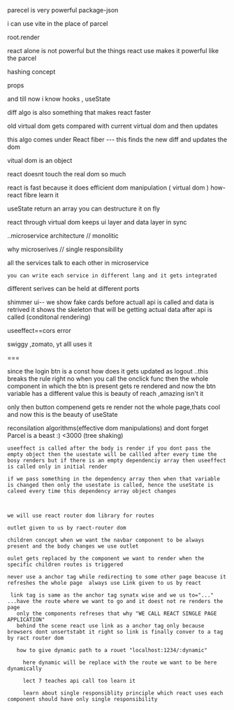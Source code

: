 parecel is very powerful
package-json

i can use vite in the place of parcel

root.render

react alone is not powerful but the things react use makes it powerful like the parcel

hashing concept

props

and till now i know hooks , useState  

diff algo is also something that makes react faster

old virtual dom gets compared with current virtual dom and then updates

this algo comes under React fiber --- this finds the new diff and updates the dom


vitual dom is an object

react doesnt touch the real dom so much

react is fast because it does efficient dom manipulation ( virtual dom ) how-react fibre learn it

useState return an array you can destructure it on fly

react through virtual dom keeps ui layer and data layer in sync 


..microservice architecture // monolitic

why microserives  // single responsibility 

   all the services talk to each other in microservice 

    you can write each service in different lang and it gets integrated

different serives can be held at different ports


shimmer ui-- we show fake cards before actuall api is called and data is retrived
it shows the skeleton that will be getting actual data after api is called   (conditonal rendering)

  useeffect==cors error

swiggy ,zomato, yt alll uses it

===

since the login btn is a const how does it gets updated as logout ..this breaks the rule right no when you call the onclick func then the whole component in which the btn is present gets re rendered and now the btn variable has a different value this is beauty of reach ,amazing isn't it

only then button compenend gets re render not the whole page,thats cool and now this is the beauty of useState


  reconsilation algorithms(effective dom manipulations)
    and dont forget Parcel is a beast :) <3000 (tree shaking)

    useeffect is called after the body is render if you dont pass the empty object then the usestate will be callled after every time the bosy renders but if there is an empty dependenciy array then useeffect is called only in initial render

    if we pass something in the dependency array then when that variable is changed then only the usestate is called, hence the useState is caleed every time this dependency array object changes



    we will use react router dom library for routes

    outlet given to us by raect-router dom

    children concept when we want the navbar component to be always present and the body changes we use outlet

    oulet gets replaced by the component we want to render when the specific children routes is triggered

    never use a anchor tag while redirecting to some other page beacuse it refreshes the whole page  always use Link given to us by react

     link tag is same as the anchor tag synatx wise and we us to="..."  ...have the route where we want to go and it doest not re renders the page
       only the components refreses that why "WE CALL REACT SINGLE PAGE APPLICATION"
       behind the scene react use link as a anchor tag only because browsers dont unsertstabt it right so link is finally conver to a tag by ract router dom

       how to give dynamic path to a rouet "localhost:1234/:dynamic"

         here dynamic will be replace with the route we want to be here dynamically

         lect 7 teaches api call too learn it 

         learn about single responsiblity principle which react uses each component should have only single responsibility








